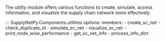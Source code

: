 The utility module offers various functions to create, simulate, access information, and visualize the supply chain network more effectively.

::: SupplyNetPy.Components.utilities
    options:
      members:
        - create_sc_net
        - check_duplicate_id
        - simulate_sc_net
        - visualize_sc_net
        - print_node_wise_performance
        - get_sc_net_info
        - process_info_dict
